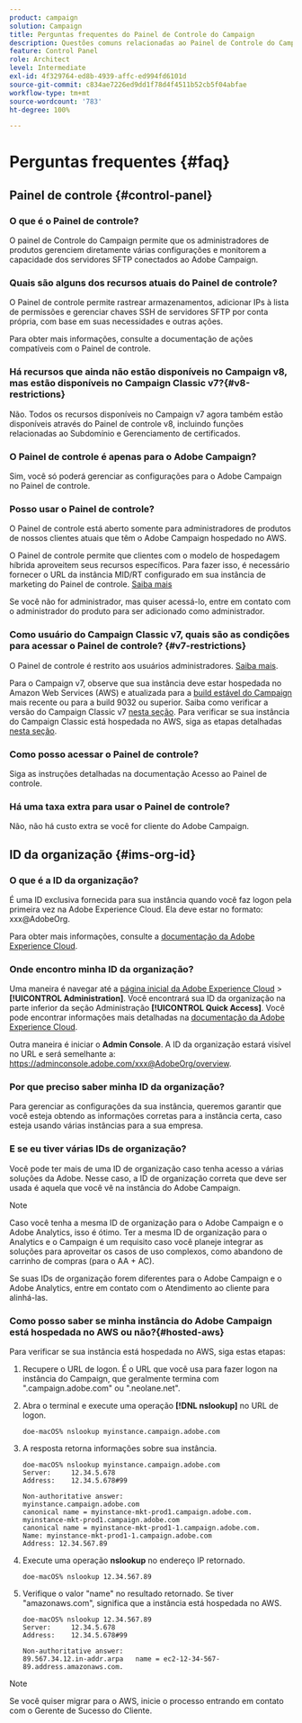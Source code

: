 ```yaml
---
product: campaign
solution: Campaign
title: Perguntas frequentes do Painel de Controle do Campaign
description: Questões comuns relacionadas ao Painel de Controle do Campaign
feature: Control Panel
role: Architect
level: Intermediate
exl-id: 4f329764-ed8b-4939-affc-ed994fd6101d
source-git-commit: c834ae7226ed9dd1f78d4f4511b52cb5f04abfae
workflow-type: tm+mt
source-wordcount: '783'
ht-degree: 100%

---
```


# Perguntas frequentes {#faq}

## Painel de controle {#control-panel}

### O que é o Painel de controle?

O painel de Controle do Campaign permite que os administradores de produtos gerenciem diretamente várias configurações e monitorem a capacidade dos servidores SFTP conectados ao Adobe Campaign.

### Quais são alguns dos recursos atuais do Painel de controle?

O Painel de controle permite rastrear armazenamentos, adicionar IPs à lista de permissões e gerenciar chaves SSH de servidores SFTP por conta própria, com base em suas necessidades e outras ações.

Para obter mais informações, consulte a documentação de ações compatíveis com o Painel de controle.

### Há recursos que ainda não estão disponíveis no Campaign v8, mas estão disponíveis no Campaign Classic v7?{#v8-restrictions}

Não. Todos os recursos disponíveis no Campaign v7 agora também estão disponíveis através do Painel de controle v8, incluindo funções relacionadas ao Subdomínio e Gerenciamento de certificados.

### O Painel de controle é apenas para o Adobe Campaign?

Sim, você só poderá gerenciar as configurações para o Adobe Campaign no Painel de controle.

### Posso usar o Painel de controle?

O Painel de controle está aberto somente para administradores de produtos de nossos clientes atuais que têm o Adobe Campaign hospedado no AWS.

O Painel de controle permite que clientes com o modelo de hospedagem híbrida aproveitem seus recursos específicos. Para fazer isso, é necessário fornecer o URL da instância MID/RT configurado em sua instância de marketing do Painel de controle. [Saiba mais](instances-settings/using/external-accounts.md)

Se você não for administrador, mas quiser acessá-lo, entre em contato com o administrador do produto para ser adicionado como administrador.

### Como usuário do Campaign Classic v7, quais são as condições para acessar o Painel de controle? {#v7-restrictions}

O Painel de controle é restrito aos usuários administradores. [Saiba mais](discover/using/managing-permissions.md).

Para o Campaign v7, observe que sua instância deve estar hospedada no Amazon Web Services (AWS) e atualizada para a [build estável do Campaign](https://experienceleague.adobe.com/docs/campaign-classic/using/release-notes/rn-overview.html?lang=pt-BR#rn-statuses) mais recente ou para a build 9032 ou superior. Saiba como verificar a versão do Campaign Classic v7 [nesta seção](https://experienceleague.adobe.com/docs/campaign-classic/using/getting-started/starting-with-adobe-campaign/launching-adobe-campaign.html?lang=pt-BR#getting-your-campaign-version). Para verificar se sua instância do Campaign Classic está hospedada no AWS, siga as etapas detalhadas [nesta seção](#hosted-aws).

### Como posso acessar o Painel de controle?

Siga as instruções detalhadas na documentação Acesso ao Painel de controle.

### Há uma taxa extra para usar o Painel de controle?

Não, não há custo extra se você for cliente do Adobe Campaign.

## ID da organização {#ims-org-id}

### O que é a ID da organização?

É uma ID exclusiva fornecida para sua instância quando você faz logon pela primeira vez na Adobe Experience Cloud. Ela deve estar no formato: xxx@AdobeOrg.

Para obter mais informações, consulte a [documentação da Adobe Experience Cloud](https://experienceleague.adobe.com/docs/core-services/interface/administration/organizations.html?lang=pt-BR).

### Onde encontro minha ID da organização?

Uma maneira é navegar até a [página inicial da Adobe Experience Cloud](https://experiencecloud.adobe.com/) > **[!UICONTROL Administration]**. Você encontrará sua ID da organização na parte inferior da seção Administração **[!UICONTROL Quick Access]**. Você pode encontrar informações mais detalhadas na [documentação da Adobe Experience Cloud](https://experienceleague.adobe.com/docs/core-services/interface/administration/organizations.html?lang=pt-BR).

Outra maneira é iniciar o **Admin Console**. A ID da organização estará visível no URL e será semelhante a: https://adminconsole.adobe.com/xxx@AdobeOrg/overview.

### Por que preciso saber minha ID da organização?

Para gerenciar as configurações da sua instância, queremos garantir que você esteja obtendo as informações corretas para a instância certa, caso esteja usando várias instâncias para a sua empresa.

### E se eu tiver várias IDs de organização?

Você pode ter mais de uma ID de organização caso tenha acesso a várias soluções da Adobe. Nesse caso, a ID de organização correta que deve ser usada é aquela que você vê na instância do Adobe Campaign.

>[!NOTE]
>
>Caso você tenha a mesma ID de organização para o Adobe Campaign e o Adobe Analytics, isso é ótimo. Ter a mesma ID de organização para o Analytics e o Campaign é um requisito caso você planeje integrar as soluções para aproveitar os casos de uso complexos, como abandono de carrinho de compras (para o AA + AC).
>
>Se suas IDs de organização forem diferentes para o Adobe Campaign e o Adobe Analytics, entre em contato com o Atendimento ao cliente para alinhá-las.

### Como posso saber se minha instância do Adobe Campaign está hospedada no AWS ou não?{#hosted-aws}

Para verificar se sua instância está hospedada no AWS, siga estas etapas:

1. Recupere o URL de logon. É o URL que você usa para fazer logon na instância do Campaign, que geralmente termina com &quot;.campaign.adobe.com&quot; ou &quot;.neolane.net&quot;.
1. Abra o terminal e execute uma operação **[!DNL nslookup]** no URL de logon.

   `doe-macOS% nslookup myinstance.campaign.adobe.com`

1. A resposta retorna informações sobre sua instância.

   ```
   doe-macOS% nslookup myinstance.campaign.adobe.com
   Server:     12.34.5.678
   Address:    12.34.5.678#99
   
   Non-authoritative answer:
   myinstance.campaign.adobe.com
   canonical name = myinstance-mkt-prod1.campaign.adobe.com.
   myinstance-mkt-prod1.campaign.adobe.com
   canonical name = myinstance-mkt-prod1-1.campaign.adobe.com.
   Name: myinstance-mkt-prod1-1.campaign.adobe.com
   Address: 12.34.567.89
   ```

1. Execute uma operação **nslookup** no endereço IP retornado.

   `doe-macOS% nslookup 12.34.567.89`

1. Verifique o valor &quot;name&quot; no resultado retornado. Se tiver &quot;amazonaws.com&quot;, significa que a instância está hospedada no AWS.

   ```
   doe-macOS% nslookup 12.34.567.89
   Server:     12.34.5.678
   Address:    12.34.5.678#99
   
   Non-authoritative answer:
   89.567.34.12.in-addr.arpa   name = ec2-12-34-567-89.address.amazonaws.com.
   ```

>[!NOTE]
>
>Se você quiser migrar para o AWS, inicie o processo entrando em contato com o Gerente de Sucesso do Cliente.
